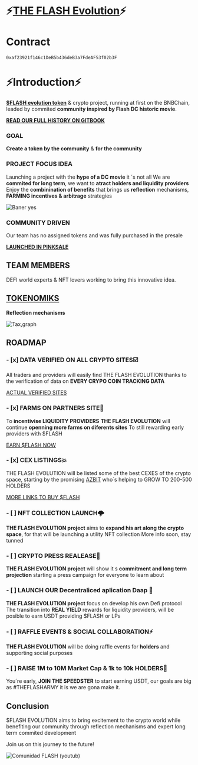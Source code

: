 # ⚡️[THE FLASH Evolution](https://linktr.ee/theflashtoken)⚡️

# Contract
	
	0xaf23921f146c1DeB5b436deB3a7FdeAF53f02b3F
	 

# ⚡️Introduction⚡️

[**$FLASH evolution token**]([url](https://the-flash-token.gitbook.io/the-flash-evolution/the-flash-evolution-docs/smart-contract-and-audit)) & crypto project, running at first on the BNBChain, leaded by commited **community inspired by Flash DC historic movie**.

[**READ OUR FULL HISTORY ON GITBOOK**](https://the-flash-token.gitbook.io/the-flash-evolution/the-flash-intro/know-about-usdflash-evolution/the-flash-evolution-history)


### **GOAL**  

**Create a token by the community** & **for the community**


### **PROJECT FOCUS IDEA** 

Launching a project with the **hype of a DC movie** it ´s not all
We are **commited for long term**, we want to **atract holders and liquidity providers** 
Enjoy the **combinination of benefits** that brings us **reflection** mechanisms, **FARMING incentives & arbitrage** strategies

![Baner yes](https://github.com/TheFlashCrypto/TheFlashCrypto/assets/130592325/2ce3c3e0-c947-4d05-b93a-342cd9b255be)


### **COMMUNITY DRIVEN** 
Our team has no assigned tokens and was fully purchased in the presale 

[**LAUNCHED IN PINKSALE**](https://the-flash-token.gitbook.io/the-flash-evolution/the-flash-intro/know-about-usdflash-evolution/pinksale-presale)


## **TEAM MEMBERS** 
DEFI world experts & NFT lovers working to bring this innovative idea.



## **[TOKENOMIKS](https://the-flash-token.gitbook.io/the-flash-evolution/the-flash-evolution-docs/tokenomiks)** 
**Reflection mechanisms**

![Tax,graph](https://github.com/TheFlashCrypto/TheFlashCrypto/assets/130592325/3f6fc886-7518-4ea3-900c-329fb14b5c4b)



## **ROADMAP** 

### **- [x] DATA VERIFIED ON ALL CRYPTO SITES**☑️
All traders and providers will easily find THE FLASH EVOLUTION thanks to the verification of data on **EVERY CRYPO COIN TRACKING DATA**

[ACTUAL VERIFIED SITES](https://the-flash-token.gitbook.io/the-flash-evolution/flash-evolution-links/partners-and-analytics)


### **- [x] FARMS ON PARTNERS SITE**🤑
To **incentivise LIQUIDITY PROVIDERS** **THE FLASH EVOLUTION** will continue **openning more farms on diferents sites**
To still rewarding early providers with $FLASH

[EARN $FLASH NOW](https://the-flash-token.gitbook.io/the-flash-evolution/flash-evolution-links/earn-the-usdflash-evolution)


### **- [x] CEX LISTINGS**💥
THE FLASH EVOLUTION will be listed some of the best CEXES of the crypto space, starting by the promising [AZBIT](https://azbit.com/exchange/FLASH_USDT/) who´s helping to GROW TO 200-500 HOLDERS

[MORE LINKS TO BUY $FLASH](https://the-flash-token.gitbook.io/the-flash-evolution/flash-evolution-links/swap-to-the-flash-evolution)


### **- [ ] NFT COLLECTION LAUNCH**🌩️
**THE FLASH EVOLUTION project** aims to **expand his art along the crypto space**, for that will be launching a utility NFT collection
More info soon, stay tunned


### **- [ ] CRYPTO PRESS REALEASE**📰
**THE FLASH EVOLUTION project** will show it s **commitment and long term projection** starting a press campaign for everyone to learn about


### - [ ] **LAUNCH OUR Decentraliced aplication Daap** 🌉
**THE FLASH EVOLUTION project** focus on develop his own Defi protocol 
The transition into **REAL YIELD** rewards for liquidity providers, will be posible to earn USDT providing $FLASH or LPs


### **- [ ] RAFFLE EVENTS & SOCIAL COLLABORATION**⚡️
**THE FLASH EVOLUTION** will be doing raffle events for **holders** and supporting social purposes


### **- [ ] RAISE 1M to 10M Market Cap & 1k to 10k HOLDERS**🚀
You´re early, **JOIN THE SPEEDSTER** to start earning USDT, our goals are big as #THEFLASHARMY it is we are gona make it.



## Conclusion
$FLASH EVOLUTION aims to bring excitement to the crypto world while benefiting our community through reflection mechanisms and expert long term commited development

Join us on this journey to the future!

![Comunidad FLASH (youtub)](https://github.com/TheFlashCrypto/TheFlashCrypto/assets/130592325/821fb61c-29d3-4e7e-a6ae-2be615f70a56)
